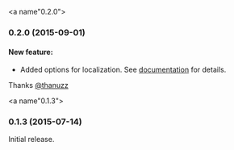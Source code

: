 <a name"0.2.0"></a>
### 0.2.0 (2015-09-01)
#### New feature:
* Added options for localization. See [documentation](https://github.com/Trustroots/trustpass#labels-and-messages) for details.

Thanks [@thanuzz](https://github.com/thanuzz)

<a name"0.1.3"></a>
### 0.1.3 (2015-07-14)
Initial release.
